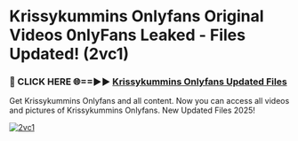 # Krissykummins Onlyfans Original Videos 0nlyFans Leaked - Files Updated! (2vc1)

<h3>🔴 CLICK HERE 🌐==►► <a href="https://best4dudes.click/HH4t6V" rel="nofollow">Krissykummins Onlyfans Updated Files</a></h3>

Get Krissykummins Onlyfans and all content. Now you can access all videos and pictures of Krissykummins Onlyfans. New Updated Files 2025!

[![2vc1](https://github.com/user-attachments/assets/8c521d6e-e6e3-4a75-9320-d58ab9d79d5b)](https://best4dudes.click/HH4t6V)
